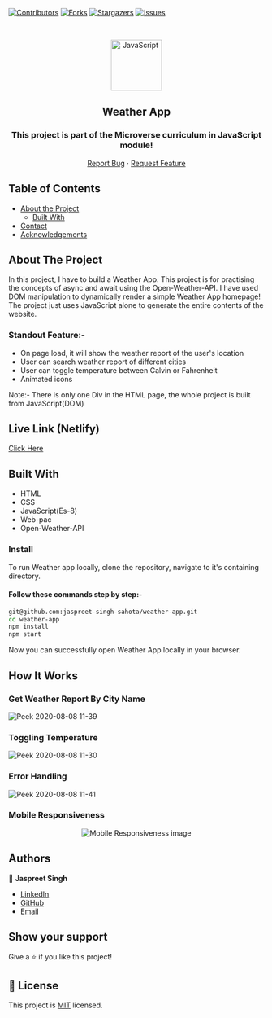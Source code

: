 <!--
*** Thanks for checking out this README Template. If you have a suggestion that would
*** make this better, please fork the repo and create a pull request or simply open
*** an issue with the tag "enhancement".
*** Thanks again! Now go create something AMAZING! :D
-->

<!-- PROJECT SHIELDS -->
<!--
*** I'm using markdown "reference style" links for readability.
*** Reference links are enclosed in brackets [ ] instead of parentheses ( ).
*** See the bottom of this document for the declaration of the reference variables
*** for contributors-url, forks-url, etc. This is an optional, concise syntax you may use.
*** https://www.markdownguide.org/basic-syntax/#reference-style-links
-->
[![Contributors][contributors-shield]][contributors-url]
[![Forks][forks-shield]][forks-url]
[![Stargazers][stars-shield]][stars-url]
[![Issues][issues-shield]][issues-url]

<!-- PROJECT LOGO -->

<br />
<p align="center">
  <a href="git@github.com:jaspreet-singh-sahota/weather-app.git">
    <p align="center"> <img src="https://user-images.githubusercontent.com/55361440/87301597-7d9f1800-c52d-11ea-84e7-7a5684626b3f.png" alt="JavaScript" width="100" height="100"> </p>
  </a>

  <h2 align="center">Weather App</h2>
  <h3 align="center"> This project is part of the Microverse curriculum in JavaScript module! </h3>

  <p align="center">
    <a href="https://github.com/jaspreet-singh-sahota/weather-app/issues">Report Bug</a>
    · 
    <a href="https://github.com/jaspreet-singh-sahota/weather-app/issues">Request Feature</a>
  </p>
</p>

<!-- TABLE OF CONTENTS -->
## Table of Contents

* [About the Project](#about-the-project)
  * [Built With](#built-with)
* [Contact](#Authors)
* [Acknowledgements](#acknowledgements)

<!-- ABOUT THE PROJECT -->
## About The Project

In this project, I have to build a Weather App. This project is for practising the concepts of async and await using the Open-Weather-API. I have used DOM manipulation to dynamically render a simple Weather App homepage! The project just uses JavaScript alone to generate the entire contents of the website.

### Standout Feature:-

  - On page load, it will show the weather report of the user's location
  - User can search weather report of different cities
  - User can toggle temperature between Calvin or Fahrenheit
  - Animated icons

Note:- There is only one Div in the HTML page, the whole project is built from JavaScript(DOM)

## Live Link (Netlify)

[Click Here](https://jassi-weather-app.netlify.app/)

<!-- BUILD WITH -->
## Built With

* HTML
* CSS
* JavaScript(Es-8)
* Web-pac
* Open-Weather-API

### Install

To run Weather app locally, clone the repository, navigate to it's containing directory.

#### Follow these commands step by step:-

```bash
git@github.com:jaspreet-singh-sahota/weather-app.git
cd weather-app
npm install
npm start
```

Now you can successfully open Weather App locally in your browser.

## How It Works 

### Get Weather Report By City Name

![Peek 2020-08-08 11-39](https://user-images.githubusercontent.com/55361440/89703819-f26a4400-d96b-11ea-95cc-e83672eb060d.gif)

### Toggling Temperature

![Peek 2020-08-08 11-30](https://user-images.githubusercontent.com/55361440/89703774-812a9100-d96b-11ea-9f5b-ccd39b27d5df.gif)

### Error Handling

![Peek 2020-08-08 11-41](https://user-images.githubusercontent.com/55361440/89703883-bb486280-d96c-11ea-9626-fd2539c91e86.gif)

### Mobile Responsiveness

<p align="center"> <img src="https://user-images.githubusercontent.com/55361440/89703937-3c075e80-d96d-11ea-88ad-aeb862cf9967.png" alt="Mobile Responsiveness image" > 
</p>

<!-- CONTACT -->
## Authors

👤 **Jaspreet Singh** 
    
- [LinkedIn](https://www.linkedin.com/in/jaspreet-singh-a28286146/)
- [GitHub](https://github.com/jaspreet-singh-sahota)
- [Email](jaspreetsinghjassi01@gmail.com)

## Show your support

Give a ⭐️ if you like this project!

<!-- MARKDOWN LINKS & IMAGES -->
<!-- https://www.markdownguide.org/basic-syntax/#reference-style-links -->
[contributors-shield]: https://img.shields.io/github/contributors/jaspreet-singh-sahota/weather-app.svg?style=flat-square
[contributors-url]: https://github.com/jaspreet-singh-sahota/weather-app/graphs/contributors
[forks-shield]: https://img.shields.io/github/forks/jaspreet-singh-sahota/weather-app.svg?style=flat-square
[forks-url]: https://github.com/jaspreet-singh-sahota/weather-app/network/members
[stars-shield]: https://img.shields.io/github/stars/jaspreet-singh-sahota/weather-app.svg?style=flat-square
[stars-url]: https://github.com/jaspreet-singh-sahota/weather-app/stargazers
[issues-shield]: https://img.shields.io/github/issues/jaspreet-singh-sahota/weather-app.svg?style=flat-square
[issues-url]: https://github.com/jaspreet-singh-sahota/weather-app/issues

## 📝 License

This project is [MIT](https://opensource.org/licenses/MIT) licensed.
